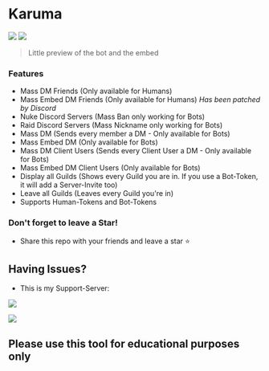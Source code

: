 # Karuma

![](karma.png)
![](.)
> Little preview of the bot and the embed
                



### Features

- Mass DM Friends (Only available for Humans)
- Mass Embed DM Friends (Only available for Humans) *Has been patched by Discord*
- Nuke Discord Servers (Mass Ban only working for Bots)
- Raid Discord Servers (Mass Nickname only working for Bots)
- Mass DM (Sends every member a DM - Only available for Bots)
- Mass Embed DM (Only available for Bots)
- Mass DM Client Users (Sends every Client User a DM - Only available for Bots)
- Mass Embed DM Client Users (Only available for Bots)
- Display all Guilds (Shows every Guild you are in. If you use a Bot-Token, it will add a Server-Invite too)
- Leave all Guilds (Leaves every Guild you're in)
- Supports Human-Tokens and Bot-Tokens

### Don't forget to leave a Star!

- Share this repo with your friends and leave a star ⭐️

## Having Issues?
- This is my Support-Server:
 
<a href = "https://guilded.gg/ItzmeKen-Realm"><img src="https://img.icons8.com/fluency/48/000000/guilded.png"/></a>

<a href = "https://discord.gg/a3EjDW2Uu3"><img src="https://icons8-discord-48.png"/></a>

## Please use this tool for educational purposes only


